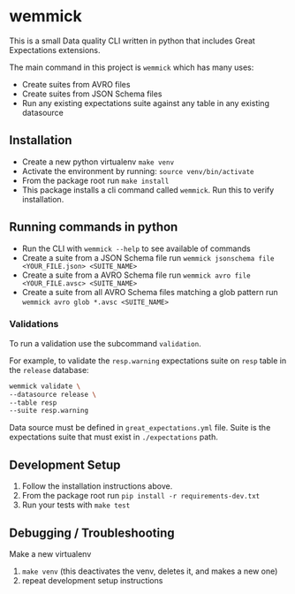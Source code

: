 # wemmick

This is a small Data quality CLI written in python that includes Great Expectations extensions.

The main command in this project is `wemmick` which has many uses:

- Create suites from AVRO files
- Create suites from JSON Schema files
- Run any existing expectations suite against any table in any existing datasource

## Installation

- Create a new python virtualenv `make venv`
- Activate the environment by running: `source venv/bin/activate`
- From the package root run `make install`
- This package installs a cli command called `wemmick`. Run this to verify installation.

## Running commands in python

- Run the CLI with `wemmick --help` to see available of commands
- Create a suite from a JSON Schema file run `wemmick jsonschema file <YOUR_FILE.json> <SUITE_NAME>`
- Create a suite from a AVRO Schema file run `wemmick avro file <YOUR_FILE.avsc> <SUITE_NAME>`
- Create a suite from all AVRO Schema files matching a glob pattern run `wemmick avro glob *.avsc <SUITE_NAME>`

### Validations

To run a validation use the subcommand `validation`.

For example, to validate the `resp.warning` expectations suite on `resp` table in the `release` database:

```bash
wemmick validate \
--datasource release \
--table resp
--suite resp.warning
```

Data source must be defined in `great_expectations.yml` file.
Suite is the expectations suite that must exist in `./expectations` path.

## Development Setup

1. Follow the installation instructions above.
2. From the package root run `pip install -r requirements-dev.txt`
3. Run your tests with `make test`

## Debugging / Troubleshooting

Make a new virtualenv

1. `make venv` (this deactivates the venv, deletes it, and makes a new one)
2. repeat development setup instructions

